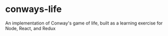 # conways-life
An implementation of Conway's game of life, built as a learning exercise for Node, React, and Redux
